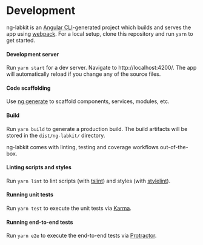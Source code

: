 # Development

ng-labkit is an [Angular CLI](https://cli.angular.io/)-generated project which builds and serves the app using [webpack](https://webpack.js.org/). For a local setup, clone this repository and run `yarn` to get started.

#### Development server

Run `yarn start` for a dev server. Navigate to http://localhost:4200/. The app will automatically reload if you change any of the source files.

#### Code scaffolding

Use [ng generate](https://angular.io/cli/generate) to scaffold components, services, modules, etc.

#### Build

Run `yarn build` to generate a production build. The build artifacts will be stored in the `dist/ng-labkit/` directory.

ng-labkit comes with linting, testing and coverage workflows out-of-the-box.

#### Linting scripts and styles

Run `yarn lint` to lint scripts (with [tslint](https://palantir.github.io/tslint/)) and styles (with [stylelint](https://stylelint.io/)).

#### Running unit tests

Run `yarn test` to execute the unit tests via [Karma](https://karma-runner.github.io/).

#### Running end-to-end tests

Run `yarn e2e` to execute the end-to-end tests via [Protractor](http://www.protractortest.org/).
